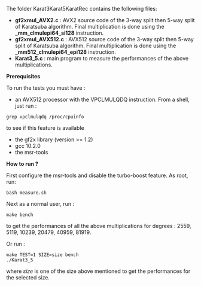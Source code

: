 The folder Karat3Karat5KaratRec contains the following files:

* **gf2xmul_AVX2.c** : AVX2 source code of the 3-way split  then 5-way split of Karatsuba algorithm. Final multiplication is done using 
the **_mm_clmulepi64_si128**  instruction.
* **gf2xmul_AVX512.c** : AVX512 source code of the 3-way split then 5-way split of Karatsuba algorithm. Final multiplication is done using the **_mm512_clmulepi64_epi128** instruction.
* **Karat3_5.c** : main program to measure the performances of the above multiplications.

**Prerequisites**

To run the tests you must have :
* an AVX512 processor with the VPCLMULQDQ instruction. From a shell, just run :
```console
grep vpclmulqdq /proc/cpuinfo
``` 
to see if this feature is available
* the gf2x library (version >= 1.2) 
* gcc 10.2.0
* the msr-tools

**How to run ?**

First configure the msr-tools and disable the turbo-boost feature. As root, run:
```console
bash measure.sh
```

Next as a normal user, run :

```console
make bench
```

to get the performances of all the above multiplications for degrees : 2559, 5119, 10239, 20479, 40959, 81919.

Or run :

```console
make TEST=1 SIZE=size bench
./Karat3_5
```
where *size* is one of the size above mentioned to get the performances for the selected size.
 
